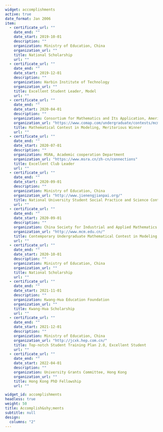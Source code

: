 ```yaml
---
widget: accomplishments
active: true
date_format: Jan 2006
item:
  - certificate_url: ""
    date_end: ""
    date_start: 2019-10-01
    description: ""
    organization: Ministry of Education, China
    organization_url: ""
    title: National Scholarship
    url: ""
  - certificate_url: ""
    date_end: ""
    date_start: 2019-12-01
    description: ""
    organization: Harbin Institute of Technology
    organization_url: ""
    title: Excellent Student Leader, Model
    url: ""
  - certificate_url: ""
    date_end: ""
    date_start: 2020-04-01
    description: ""
    organization: Consortium for Mathematics and Its Application, America
    organization_url: "https://www.comap.com/undergraduate/contests/mcm/contests/2020/results/"
    title: Mathematical Contest in Modeling, Meritorious Winner
    url: ""
  - certificate_url: ""
    date_end: ""
    date_start: 2020-07-01
    description: ""
    organization: MSRA, Academic cooperation Department
    organization_url: "https://www.msra.cn/zh-cn/connections"
    title: Excellent Club Leader
    url: ""
  - certificate_url: ""
    date_end: ""
    date_start: 2020-09-01
    description: ""
    organization: Ministry of Education, China
    organization_url: "http://www.jienengjianpai.org/"
    title: National University Student Social Practice and Science Contest on Energy Saving & Emission Reduction, Second Prize
    url: ""
  - certificate_url: ""
    date_end: ""
    date_start: 2020-09-01
    description: ""
    organization: China Society for Industrial and Applied Mathematics
    organization_url: "http://www.mcm.edu.cn/"
    title: Contemporary Undergraduate Mathematical Contest in Modeling, First Prize
    url: ""
  - certificate_url: ""
    date_end: ""
    date_start: 2020-10-01
    description: ""
    organization: Ministry of Education, China
    organization_url: ""
    title: National Scholarship
    url: ""
  - certificate_url: ""
    date_end: ""
    date_start: 2021-11-01
    description: ""
    organization: Kwang-Hua Education Foundation
    organization_url: ""
    title: Kwang-Hua Scholarship
    url: ""
  - certificate_url: ""
    date_end: ""
    date_start: 2021-12-01
    description: ""
    organization: Ministry of Education, China
    organization_url: "http://jcxk.hep.com.cn/"
    title: Top-notch Student Training Plan 2.0, Excellent Student
    url: ""
  - certificate_url: ""
    date_end: ""
    date_start: 2022-04-01
    description: ""
    organization: University Grants Committee, Hong Kong
    organization_url: ""
    title: Hong Kong PhD Fellowship
    url: ""

widget_id: accomplishments
headless: true
weight: 50
title: Accomplish&shy;ments
subtitle: null
design:
  columns: "2"
---
```

